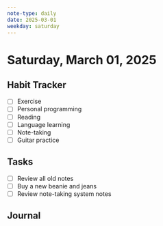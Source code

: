 ```yaml
---
note-type: daily
date: 2025-03-01
weekday: saturday
---
```


# Saturday, March 01, 2025

## Habit Tracker

- [ ] Exercise
- [ ] Personal programming
- [ ] Reading
- [ ] Language learning
- [ ] Note-taking
- [ ] Guitar practice

## Tasks

- [ ] Review all old notes
- [ ] Buy a new beanie and jeans
- [ ] Review note-taking system notes

## Journal
